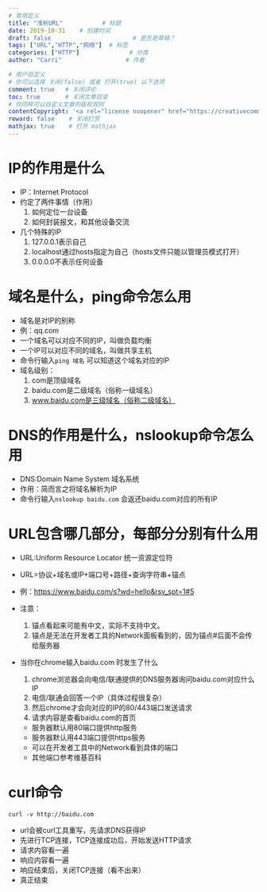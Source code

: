 ```yaml
---
# 常用定义
title: "浅析URL"           # 标题
date: 2019-10-31    # 创建时间
draft: false                       # 是否是草稿？
tags: ["URL","HTTP","网络"]  # 标签
categories: ["HTTP"]              # 分类
author: "Carri"                  # 作者

# 用户自定义
# 你可以选择 关闭(false) 或者 打开(true) 以下选项
comment: true   # 关闭评论
toc: true       # 关闭文章目录
# 你同样可以自定义文章的版权规则
contentCopyright: '<a rel="license noopener" href="https://creativecommons.org/licenses/by-nc-nd/4.0/" target="_blank">CC BY-NC-ND 4.0</a>'
reward: false	 # 关闭打赏
mathjax: true    # 打开 mathjax
---
```


# IP的作用是什么
* IP：Internet Protocol
* 约定了两件事情（作用）
    1. 如何定位一台设备
    2. 如何封装报文，和其他设备交流
* 几个特殊的IP
    1. 127.0.0.1表示自己
    2. localhost通过hosts指定为自己（hosts文件只能以管理员模式打开）
    3. 0.0.0.0不表示任何设备


# 域名是什么，ping命令怎么用
* 域名是对IP的别称
* 例：qq.com
* 一个域名可以对应不同的IP，叫做负载均衡
* 一个IP可以对应不同的域名，叫做共享主机
* 命令行输入`ping 域名` 可以知道这个域名对应的IP
* 域名级别：
    1. com是顶级域名
    2. baidu.com是二级域名（俗称一级域名）
    3. www.baidu.com是三级域名（俗称二级域名）
  

# DNS的作用是什么，nslookup命令怎么用
* DNS:Domain Name System 域名系统
* 作用：简而言之将域名解析为IP
* 命令行输入`nslookup baidu.com` 会返还baidu.com对应的所有IP


# URL包含哪几部分，每部分分别有什么用
* URL:Uniform Resource Locator 统一资源定位符
* URL=协议+域名或IP+端口号+路径+查询字符串+锚点
* 例：https://www.baidu.com/s?wd=hello&rsv_spt=1#5
* 注意：
   1. 锚点看起来可能有中文，实际不支持中文。
   2. 锚点是无法在开发者工具的Network面板看到的，因为锚点#后面不会传给服务器
* 当你在chrome输入baidu.com 时发生了什么
   1.  chrome浏览器会向电信/联通提供的DNS服务器询问baidu.com对应什么IP
   2.  电信/联通会回答一个IP（具体过程很复杂）
   3.  然后chrome才会向对应的IP的80/443端口发送请求
   4.  请求内容是查看baidu.com的首页


   * 服务器默认用80端口提供http服务
   * 服务器默认用443端口提供https服务
   * 可以在开发者工具中的Network看到具体的端口
   * 其他端口参考维基百科
  
# curl命令
`curl -v http://baidu.com`

* url会被curl工具重写，先请求DNS获得IP
* 先进行TCP连接，TCP连接成功后，开始发送HTTP请求
* 请求内容看一遍
* 响应内容看一遍
* 响应结束后，关闭TCP连接（看不出来）
* 真正结束